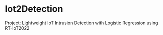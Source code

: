 # Iot2Detection
Project: Lightweight IoT Intrusion Detection with Logistic Regression using RT-IoT2022
